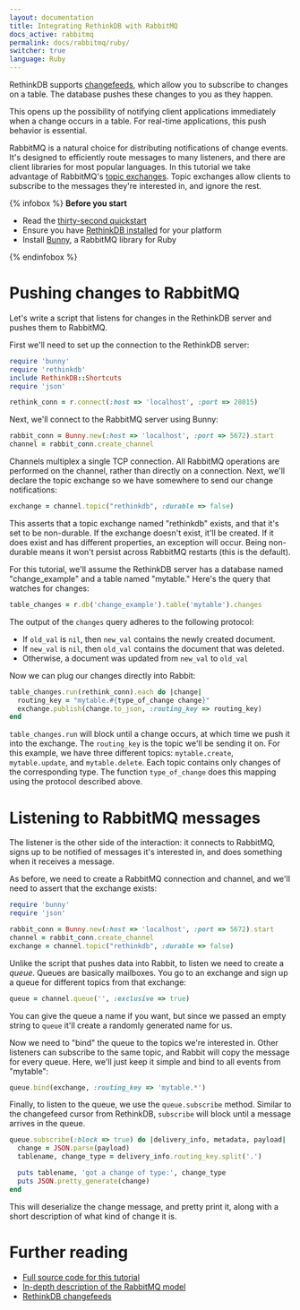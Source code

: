 ```yaml
---
layout: documentation
title: Integrating RethinkDB with RabbitMQ
docs_active: rabbitmq
permalink: docs/rabbitmq/ruby/
switcher: true
language: Ruby
---
```


RethinkDB supports [changefeeds](/docs/changefeeds), which allow you
to subscribe to changes on a table. The database pushes these changes
to you as they happen.

This opens up the possibility of notifying client applications
immediately when a change occurs in a table. For real-time
applications, this push behavior is essential.

RabbitMQ is a natural choice for distributing notifications of change
events. It's designed to efficiently route messages to many listeners,
and there are client libraries for most popular languages. In this
tutorial we take advantage of RabbitMQ's
[topic exchanges](http://rubybunny.info/articles/exchanges.html#topic_exchanges). Topic
exchanges allow clients to subscribe to the messages they're
interested in, and ignore the rest.

{% infobox %}
**Before you start**

* Read the [thirty-second quickstart](/docs/quickstart)
* Ensure you have [RethinkDB installed](/docs/install) for your platform
* Install [Bunny](http://rubybunny.info), a RabbitMQ library for Ruby

{% endinfobox %}

# Pushing changes to RabbitMQ #

Let's write a script that listens for changes in the RethinkDB server
and pushes them to RabbitMQ.

First we'll need to set up the connection to the RethinkDB server:

```ruby
require 'bunny'
require 'rethinkdb'
include RethinkDB::Shortcuts
require 'json'

rethink_conn = r.connect(:host => 'localhost', :port => 28015)
```

Next, we'll connect to the RabbitMQ server using Bunny:

```ruby
rabbit_conn = Bunny.new(:host => 'localhost', :port => 5672).start
channel = rabbit_conn.create_channel
```

Channels multiplex a single TCP connection. All RabbitMQ operations
are performed on the channel, rather than directly on a
connection. Next, we'll declare the topic exchange so we have
somewhere to send our change notifications:

```ruby
exchange = channel.topic("rethinkdb", :durable => false)
```

This asserts that a topic exchange named "rethinkdb" exists, and that
it's set to be non-durable. If the exchange doesn't exist, it'll be
created. If it does exist and has different properties, an exception
will occur. Being non-durable means it won't persist across RabbitMQ
restarts (this is the default).

For this tutorial, we'll assume the RethinkDB server has a database
named "change_example" and a table named "mytable." Here's the query
that watches for changes:

```ruby
table_changes = r.db('change_example').table('mytable').changes
```

The output of the `changes` query adheres to the following protocol:

* If `old_val` is `nil`, then `new_val` contains the newly created document.
* If `new_val` is `nil`, then `old_val` contains the document that was deleted.
* Otherwise, a document was updated from `new_val` to `old_val`

Now we can plug our changes directly into Rabbit:

```ruby
table_changes.run(rethink_conn).each do |change|
  routing_key = "mytable.#{type_of_change change}"
  exchange.publish(change.to_json, :routing_key => routing_key)
end
```

`table_changes.run` will block until a change occurs, at which time we
push it into the exchange. The `routing_key` is the topic we'll be
sending it on. For this example, we have three different topics:
`mytable.create`, `mytable.update`, and `mytable.delete`. Each topic
contains only changes of the corresponding type. The function
`type_of_change` does this mapping using the protocol described above.

# Listening to RabbitMQ messages #

The listener is the other side of the interaction: it connects to
RabbitMQ, signs up to be notified of messages it's interested in, and
does something when it receives a message.

As before, we need to create a RabbitMQ connection and channel, and
we'll need to assert that the exchange exists:

```ruby
require 'bunny'
require 'json'

rabbit_conn = Bunny.new(:host => 'localhost', :port => 5672).start
channel = rabbit_conn.create_channel
exchange = channel.topic("rethinkdb", :durable => false)
```

Unlike the script that pushes data into Rabbit, to listen we need to
create a _queue_. Queues are basically mailboxes. You go to an
exchange and sign up a queue for different topics from that exchange:

```ruby
queue = channel.queue('', :exclusive => true)
```

You can give the queue a name if you want, but since we passed an empty string to `queue` it'll create a randomly generated name for us.

Now we need to "bind" the queue to the topics we're interested
in. Other listeners can subscribe to the same topic, and Rabbit will
copy the message for every queue. Here, we'll just keep it simple and
bind to all events from "mytable":

```ruby
queue.bind(exchange, :routing_key => 'mytable.*')
```

Finally, to listen to the queue, we use the `queue.subscribe`
method. Similar to the changefeed cursor from RethinkDB, `subscribe`
will block until a message arrives in the queue.

```ruby
queue.subscribe(:block => true) do |delivery_info, metadata, payload|
  change = JSON.parse(payload)
  tablename, change_type = delivery_info.routing_key.split('.')

  puts tablename, 'got a change of type:', change_type
  puts JSON.pretty_generate(change)
end
```

This will deserialize the change message, and pretty print it, along
with a short description of what kind of change it is.

# Further reading #

* [Full source code for this tutorial](http://github.com/rethinkdb/example-rabbitmq/tree/master/ruby)
* [In-depth description of the RabbitMQ model](https://www.rabbitmq.com/tutorials/amqp-concepts.html)
* [RethinkDB changefeeds](/docs/changefeeds)
